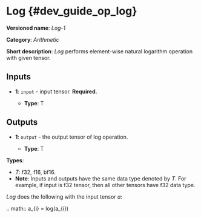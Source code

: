 # Log {#dev_guide_op_log}

**Versioned name**: *Log-1*

**Category**: *Arithmetic*

**Short description**: *Log* performs element-wise natural logarithm operation
with given tensor.

## Inputs

* **1**: ``input`` - input tensor. **Required.**

  * **Type**: T

## Outputs

* **1**: ``output`` - the output tensor of log operation.

  * **Type**: T

**Types**:

* *T*: f32, f16, bf16.
* **Note**: Inputs and outputs have the same data type denoted by *T*. For
  example, if input is f32 tensor, then all other tensors have f32 data type.

*Log* does the following with the input tensor *a*:

.. math::
   a_{i} = log(a_{i})
